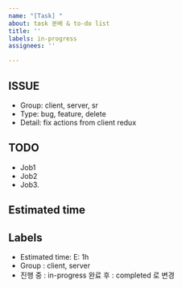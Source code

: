 ```yaml
---
name: "[Task] "
about: task 분배 & to-do list
title: ''
labels: in-progress
assignees: ''

---
```


## ISSUE
* Group: client, server, sr
* Type: bug, feature, delete
* Detail: fix actions from client redux

## TODO
* Job1
* Job2
* Job3.  

## Estimated time


## Labels
* Estimated time: E: 1h
* Group : client, server
* 진행 중 : in-progress     완료 후 : completed 로 변경
